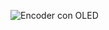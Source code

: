 ![Encoder con OLED](https://github.com/Brandon-SR/Sensores_R2/assets/132231023/c3bdf3ba-2f0e-453c-860f-95020c587ffa)

